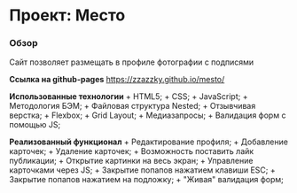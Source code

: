 # Проект: Место

### Обзор

Cайт позволяет размещать в профиле фотографии с подписями

**Ссылка на github-pages**
  https://zzazzky.github.io/mesto/

**Использованные технологии**
    + HTML5;
    + CSS;
    + JavaScript;
    + Методология БЭМ;
    + Файловая структура Nested;
    + Отзывчивая верстка;
    + Flexbox;
    + Grid Layout;
    + Медиазапросы;
    + Валидация форм с помощью JS;

**Реализованный функционал**
    + Редактирование профиля;
    + Добавление карточек;
    + Удаление карточек;
    + Возможность поставить лайк публикации;
    + Открытие картинки на весь экран;
    + Управление карточками через JS;
    + Закрытие попапов нажатием клавиши ESC;
    + Закрытие попапов нажатием на подложку;
    + "Живая" валидация форм;